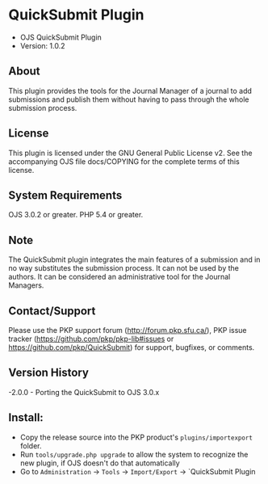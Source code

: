 # QuickSubmit Plugin

- OJS QuickSubmit Plugin
- Version: 1.0.2

About
-----
This plugin provides the tools for the Journal Manager of a journal to add submissions and publish them without having
to pass through the whole submission process. 

License
-------
This plugin is licensed under the GNU General Public License v2. See the
accompanying OJS file docs/COPYING for the complete terms of this license.

System Requirements
-------------------
OJS 3.0.2 or greater.
PHP 5.4 or greater.

Note
----
The QuickSubmit plugin integrates the main features of a submission and in no way substitutes the submission process. It can not be used by
the authors. It can be considered an administrative tool for the Journal Managers.


Contact/Support
---------------
Please use the PKP support forum (http://forum.pkp.sfu.ca/), PKP issue
tracker (https://github.com/pkp/pkp-lib#issues or https://github.com/pkp/QuickSubmit) for
support, bugfixes, or comments.

Version History
---------------
-2.0.0	- Porting the QuickSubmit to OJS 3.0.x

## Install:

 * Copy the release source into the PKP product's `plugins/importexport` folder.
 * Run `tools/upgrade.php upgrade` to allow the system to recognize the new plugin, if OJS doesn't do that automatically
 * Go to `Administration` -> `Tools` -> `Import/Export` -> `QuickSubmit Plugin
